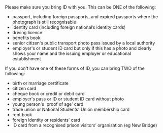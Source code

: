 Please make sure you bring ID with you. This can be ONE of the following:

* passport, including foreign passports, and expired passports where the photograph is still recognisable
* identity card (including foreign national’s identity cards)
* driving licence
* benefits book
* senior citizen's public transport photo pass issued by a local authority
* employer's or student ID card but only if this has a photo and clearly shows your name and the issuing employer or educational establishment

If you don't have one of these forms of ID, you can bring TWO of the following:

* birth or marriage certificate
* citizen card
* cheque book or credit or debit card
* employer's pass or ID or student ID card without photo
* young person's 'proof of age' card
* trade union or National Students' Union membership card
* rent book
* foreign identity or residents' card
* ID card from a recognised prison visitors’ organisation (eg New Bridge)

